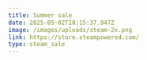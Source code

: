 ```yaml
---
title: Summer sale
date: 2025-05-02T18:15:37.947Z
image: /images/uploads/steam-2x.png
link: https://store.steampowered.com/
type: steam_sale
---
```

